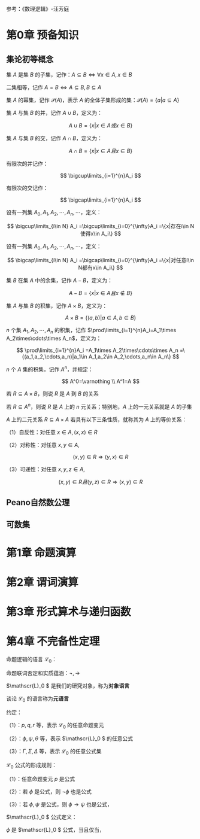 参考：《数理逻辑》-汪芳庭

# 第0章 预备知识

## 集论初等概念

集 $A$ 是集 $B$ 的子集，记作：$A\subseteq B\Longleftrightarrow \forall x\in A,x\in B$

二集相等，记作 $A=B\Longleftrightarrow A\subseteq B,B\subseteq A$

集 $A$ 的幂集，记作 $\mathcal{P}(A)$，表示 $A$ 的全体子集形成的集：$\mathcal{P}(A)=\{a|a\subseteq A \}$

集 $A$ 与集 $B$ 的并，记作 $A\cup B$，定义为：

$$
A\cup B
=\{x|x\in A 或 x\in B\}
$$

集 $A$ 与集 $B$ 的交，记作 $A\cap B$，定义为：

$$
A\cap B
=\{x|x\in A且 x\in B\}
$$

有限次的并记作：

$$
\bigcup\limits_{i=1}^{n}A_i
$$

有限次的交记作：

$$
\bigcap\limits_{i=1}^{n}A_i
$$

设有一列集 $A_0,A_1,A_2,\cdots,A_n,\cdots$，定义：

$$
\bigcup\limits_{i\in N} A_i
=\bigcup\limits_{i=0}^{\infty}A_i
=\{x|存在i\in N使得x\in A_i\}
$$

设有一列集 $A_0,A_1,A_2,\cdots,A_n,\cdots$，定义：

$$
\bigcap\limits_{i\in N} A_i
=\bigcap\limits_{i=0}^{\infty}A_i
=\{x|对任意i\in N都有x\in A_i\}
$$

集 $B$ 在集 $A$ 中的余集，记作 $A-B$，定义为：

$$
A-B
=\{x|x\in A且 x\notin B\}
$$

集 $A$ 与集 $B$ 的积集，记作 $A\times B$，定义为：

$$
A\times B
=\{(a,b)|a\in A,b\in B \}
$$

$n$ 个集 $A_1,A_2,\cdots,A_n$ 的积集，记作 $\prod\limits_{i=1}^{n}A_i=A_1\times A_2\times\cdots\times A_n$，定义为：

$$
\prod\limits_{i=1}^{n}A_i
=A_1\times A_2\times\cdots\times A_n
=\{(a_1,a_2,\cdots,a_n)|a_1\in A_1,a_2\in A_2,\cdots,a_n\in A_n\}
$$

$n$ 个 $A$ 集的积集，记作 $A^n$，并规定：

$$
A^0=\varnothing \\
A^1=A
$$

若 $R\subseteq A\times B$，则说 $R$ 是 $A$ 到 $B$ 的关系

若 $R\subseteq A^n$，则说 $R$ 是 $A$ 上的 $n$ 元关系；特别地，$A$ 上的一元关系就是 $A$ 的子集

$A$ 上的二元关系 $R\subseteq A\times A$ 若具有以下三条性质，就称其为 $A$ 上的等价关系：

（1）自反性：对任意 $x\in A,(x,x)\in R$

（2）对称性：对任意 $x,y\in A,$

$$
(x,y)\in R\Rightarrow (y,x)\in R
$$

（3）可递性：对任意 $x,y,z\in A,$

$$
(x,y)\in R且(y,z)\in R\Rightarrow (x,y)\in R
$$



## Peano自然数公理

## 可数集

# 第1章 命题演算

# 第2章 谓词演算

# 第3章 形式算术与递归函数

# 第4章 不完备性定理


































命题逻辑的语言 $\mathscr{L}_0$：


命题联词否定和实质蕴涵：$\lnot,\to$

$\mathscr{L}_0 $ 是我们的研究对象，称为**对象语言**

谈论 $\mathscr{L}_0$ 的语言称为**元语言**

约定：

（1）：$p,q,r$ 等，表示 $\mathscr{L}_0$ 的任意命题变元

（2）：$\phi,\psi,\theta$ 等，表示 $\mathscr{L}_0 $ 的任意公式

（3）：$\Gamma,\Sigma,\Delta$ 等，表示 $\mathscr{L}_0$ 的任意公式集

$\mathscr{L}_0$ 公式的形成规则：

（1）：任意命题变元 $p$ 是公式

（2）：若 $\phi$ 是公式，则 $\lnot \phi$ 也是公式

（3）：若 $\phi,\psi$ 是公式，则 $\phi\to \psi$ 也是公式，

$\mathscr{L}_0 $ 公式定义：

$\phi$ 是 $\mathscr{L}_0 $ 公式，当且仅当，


